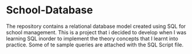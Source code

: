 # School-Database
The repository contains a relational database model created using SQL for school management. This is a project that i decided to develop when I was learning SQL inorder to implement the theory concepts that I learnt into practice.
Some of te sample queries are attached with the SQL Script file.
